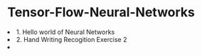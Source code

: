 # Tensor-Flow-Neural-Networks
<li> 1. Hello world of Neural Networks</li>
<li> 2. Hand Writing Recogition Exercise 2</li>
<li></li>
